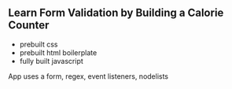 ## Learn Form Validation by Building a Calorie Counter
- prebuilt css
- prebuilt html boilerplate
- fully built javascript

App uses a form, regex, event listeners, nodelists